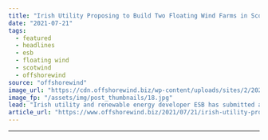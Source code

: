 ```yaml
---
title: "Irish Utility Proposing to Build Two Floating Wind Farms in Scotland"
date: "2021-07-21"
tags: 
  - featured
  - headlines
  - esb
  - floating wind
  - scotwind
  - offshorewind
source: "offshorewind"
image_url: "https://cdn.offshorewind.biz/wp-content/uploads/sites/2/2021/07/21104002/ESB_Moneypoint-project.jpg"
image_fp: "/assets/img/post_thumbnails/18.jpg"
lead: "Irish utility and renewable energy developer ESB has submitted applications for two floating projects,"
article_url: "https://www.offshorewind.biz/2021/07/21/irish-utility-proposing-to-build-two-floating-wind-farms-in-scotland/"
---
```


---
